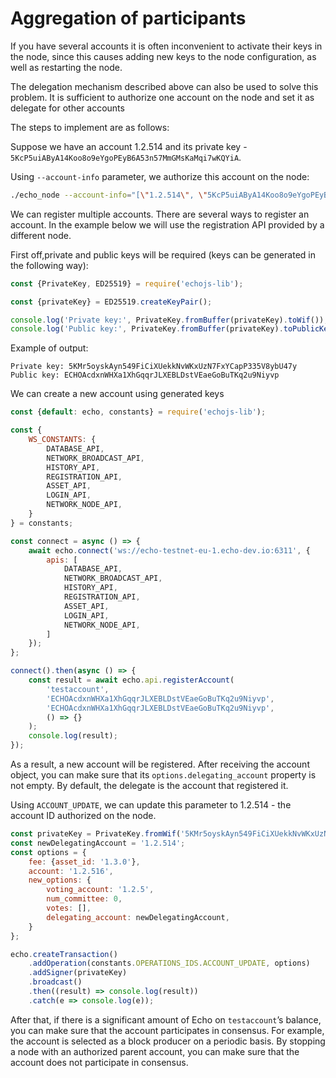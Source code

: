 # Aggregation of participants

If you have several accounts it is often inconvenient to activate their keys in the node, since this causes adding new keys to the node configuration, as well as restarting the node.

The delegation mechanism described above can also be used to solve this problem. It is sufficient to authorize one account on the node and set it as delegate for other accounts

The steps to implement are as follows:

Suppose we have an account 1.2.514 and its private key - `5KcP5uiAByA14Koo8o9eYgoPEyB6A53n57MmGMsKaMqi7wKQYiA`.

Using `--account-info` parameter, we authorize this account on the node:

```bash
./echo_node --account-info="[\"1.2.514\", \"5KcP5uiAByA14Koo8o9eYgoPEyB6A53n57MmGMsKaMqi7wKQYiA\"]"
```

We can register multiple accounts. There are several ways to register an account. In the example below we will use the registration API provided by a different node.

First off,private and public keys will be required \(keys can be generated in the following way\):

```javascript
const {PrivateKey, ED25519} = require('echojs-lib');

const {privateKey} = ED25519.createKeyPair();

console.log('Private key:', PrivateKey.fromBuffer(privateKey).toWif());
console.log('Public key:', PrivateKey.fromBuffer(privateKey).toPublicKey().toPublicKeyString());
```

Example of output:

```text
Private key: 5KMr5oyskAyn549FiCiXUekkNvWKxUzN7FxYCapP335V8ybU47y
Public key: ECHOAcdxnWHXa1XhGqqrJLXEBLDstVEaeGoBuTKq2u9Niyvp
```

We can create a new account using generated keys

```javascript
const {default: echo, constants} = require('echojs-lib');

const {
    WS_CONSTANTS: {
        DATABASE_API,
        NETWORK_BROADCAST_API,
        HISTORY_API,
        REGISTRATION_API,
        ASSET_API,
        LOGIN_API,
        NETWORK_NODE_API,
    }
} = constants;

const connect = async () => {
    await echo.connect('ws://echo-testnet-eu-1.echo-dev.io:6311', {
        apis: [
            DATABASE_API,
            NETWORK_BROADCAST_API,
            HISTORY_API,
            REGISTRATION_API,
            ASSET_API,
            LOGIN_API,
            NETWORK_NODE_API,
        ]
    });
};

connect().then(async () => {
    const result = await echo.api.registerAccount(
        'testaccount',
        'ECHOAcdxnWHXa1XhGqqrJLXEBLDstVEaeGoBuTKq2u9Niyvp',
        'ECHOAcdxnWHXa1XhGqqrJLXEBLDstVEaeGoBuTKq2u9Niyvp',
        () => {}
    );
    console.log(result);
});
```

As a result, a new account will be registered. After receiving the account object, you can make sure that its `options.delegating_account` property is not empty. By default, the delegate is the account that registered it.

Using `ACCOUNT_UPDATE`, we can update this parameter to 1.2.514 - the account ID authorized on the node.

```javascript
const privateKey = PrivateKey.fromWif('5KMr5oyskAyn549FiCiXUekkNvWKxUzN7FxYCapP335V8ybU47y');
const newDelegatingAccount = '1.2.514';
const options = {
    fee: {asset_id: '1.3.0'},
    account: '1.2.516',
    new_options: {
        voting_account: '1.2.5',
        num_committee: 0,
        votes: [],
        delegating_account: newDelegatingAccount,
    }
};

echo.createTransaction()
    .addOperation(constants.OPERATIONS_IDS.ACCOUNT_UPDATE, options)
    .addSigner(privateKey)
    .broadcast()
    .then((result) => console.log(result))
    .catch(e => console.log(e));
```

After that, if there is a significant amount of Echo on `testaccount`’s balance, you can make sure that the account participates in consensus. For example, the account is selected as a block producer on a periodic basis. By stopping a node with an authorized parent account, you can make sure that the account does not participate in consensus.

